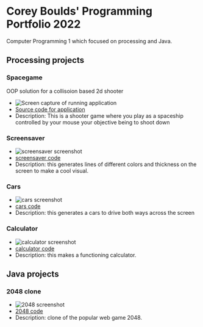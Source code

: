 # Corey Boulds' Programming Portfolio 2022
Computer Programming 1 which focused on processing and Java.

## Processing projects 


### Spacegame
OOP solution for a collisoion based 2d shooter
* ![Screen capture of running application](https://github.com/coreyboulds/programming-portfolio/blob/gh-pages/images/spacegame.png?raw=true)
* [Source code for application](https://github.com/coreyboulds/programming-portfolio/blob/gh-pages/Text/kgiug%20text.txt)
* Description: This is a shooter game where you play as a spaceship controlled by your mouse your objective being to shoot down

### Screensaver
* ![screensaver screenshot](https://github.com/coreyboulds/programming-portfolio/blob/gh-pages/images/Screen%20Shot%202022-05-27%20at%2012.11.56%20PM.png?raw=true)
* [screensaver code](https://github.com/coreyboulds/programming-portfolio/blob/gh-pages/Text/screensaver%20code%20text.txt)
* Description: this generates lines of different colors and thickness on the screen to make a cool visual.

### Cars 
* ![cars screenshot](https://github.com/coreyboulds/programming-portfolio/blob/gh-pages/images/Screen%20Shot%202022-05-27%20at%2012.26.43%20PM.png)
* [cars code](https://github.com/coreyboulds/programming-portfolio/blob/gh-pages/Text/igjuyg%20text.txt)
* Description: this generates a cars to drive both ways across the screen

### Calculator
* ![calculator screenshot](https://github.com/coreyboulds/programming-portfolio/blob/gh-pages/images/Screen%20Shot%202022-05-27%20at%2012.43.55%20PM.png)
* [calculator code](https://github.com/coreyboulds/programming-portfolio/blob/gh-pages/Text/zxcvhjkl%20text.txt)
* Description: this makes a functioning calculator. 

## Java projects 

### 2048 clone 
* ![2048 screenshot](https://github.com/coreyboulds/programming-portfolio/blob/gh-pages/images/2048.png?raw=true)
* [2048 code](https://github.com/coreyboulds/programming-portfolio/blob/gh-pages/Text/tile%20text.txt)
* Description: clone of the popular web game 2048. 
